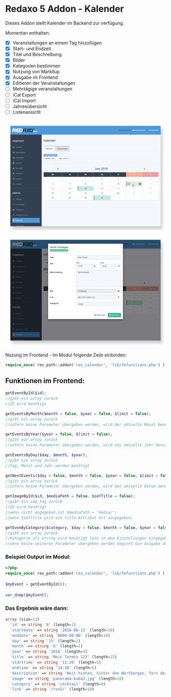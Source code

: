Redaxo 5 Addon - Kalender
=================================

Dieses Addon stellt Kalender im Backend zur verfügung.

Momentan enthalten:

- [x] Veranstaltungen an einem Tag hinzufügen
- [x] Start- und Endzeit 
- [x] Titel und Beschreibung
- [x] Bilder
- [x] Kategorien bestimmen
- [x] Nutzung von Markitup
- [x] Ausgabe im Frontend
- [X] Editieren der Veranstaltungen
- [ ] Mehrtägige veranstaltungen
- [ ] iCal Export
- [ ] iCal Import
- [ ] Jahresübersicht
- [ ] Listenansicht

![Kalender](https://raw.githubusercontent.com/eaCe/rex_calendar/assets/calendar.jpg)
![Eintrag](https://raw.githubusercontent.com/eaCe/rex_calendar/assets/edit.jpg)

Nuzung im Frontend - Im Modul folgende Zeile einbinden:

```php
require_once( rex_path::addon('rex_calendar', 'lib/fefunctions.php') );
```

## Funktionen im Frontend:

```php
getEventById($id); 
//gibt ein array zurück
//ID wird benötigt
```

```php
getEventsByMonth($month = false, $year = false, $limit = false); 
//gibt ein array zurück
//sofern keine Parameter übergeben werden, wird der aktuelle Monat benutzt, alle vorhandenen Einträge werden ausgegeben
```

```php
getEventsByYear($year = false, $limit = false); 
//gibt ein array zurück
//sofern keine Parameter übergeben werden, wird das aktuelle Jahr benutzt, alle vorhandenen Einträge werden ausgegeben
```

```php
getEventsByDay($day, $month, $year); 
//gibt ein array zurück
//Tag, Monat und Jahr werden benötigt
```
```php
getNextEvents($day = false, $month = false, $year = false, $limit = false); 
//gibt ein array zurück
//sofern keine Parameter übergeben werden, wird das aktuelle Datum benutzt, alle vorhandenen Einträge werden ausgegeben
```

```php
getImageById($id, $mediaPath = false, $setTitle = false); 
//gibt ein img tag zurück
//ID wird benötigt
//wenn nicht angegeben ist $mediaPath = 'media/';
//wenn $setTitle wird ein title-Attribut mit asugegeben;
```

```php
getEvenByCategory($category, $day = false, $month = false, $year = false, $limit = false); 
//gibt ein array zurück
//Kategorie als string wird benötigt (wie in den Einstellungen eingegeben)
//wenn keine weiteren Parameter übergeben werden beginnt die Ausgabe ab dem aktuellem Datum
```


### Beispiel Output im Modul:

```php
<?php
require_once( rex_path::addon('rex_calendar', 'lib/fefunctions.php') );

$myEvent = getEventById(8);

var_dump($myEvent);
```

### Das Ergebnis wäre dann:
```php
array (size=13)
  'id' => string '8' (length=1)
  'startdate' => string '2016-06-15' (length=10)
  'enddate' => string '0000-00-00' (length=10)
  'day' => string '15' (length=2)
  'month' => string '6' (length=1)
  'year' => string '2016' (length=4)
  'title' => string 'Mein Termin 123' (length=15)
  'starttime' => string '11:20' (length=5)
  'endtime' => string '14:20' (length=5)
  'description' => string 'Weit hinten, hinter den Wortbergen, fern der Länder Vokalien und Konsonantien leben die Blindtexte. Abgeschieden wohnen sie in Buchstabhausen an der Küste des Semantik, eines großen Sprachozeans. Ein kleines Bächlein namens Duden fließt durch ihren Ort und versorgt sie mit den nötigen Regelialien. Es ist ein paradiesmatisches Land, in dem einem gebratene Satzteile in den Mund fliegen. Nicht einmal von der allmächtigen Interpunktion werden die Blindtexte beherrscht – ein geradezu unorthographisches '... (length=641)
  'image' => string 'panorama-kuba2.jpg' (length=18)
  'category' => string 'cocktail' (length=8)
  'link' => string '/rex5/' (length=10)
```